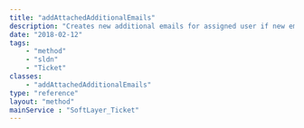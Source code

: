 ```yaml
---
title: "addAttachedAdditionalEmails"
description: "Creates new additional emails for assigned user if new emails are provided. Attaches any newly created additional emails to ticket. "
date: "2018-02-12"
tags:
    - "method"
    - "sldn"
    - "Ticket"
classes:
    - "addAttachedAdditionalEmails"
type: "reference"
layout: "method"
mainService : "SoftLayer_Ticket"
---
```

